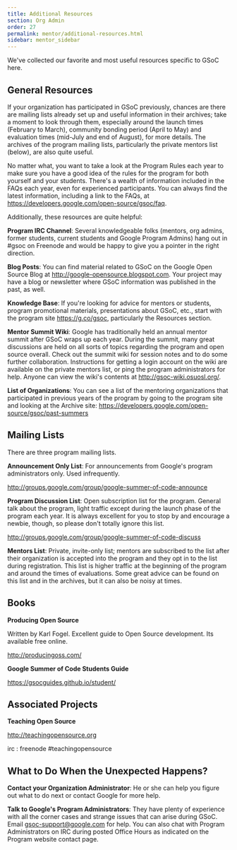```yaml
---
title: Additional Resources
section: Org Admin
order: 27
permalink: mentor/additional-resources.html
sidebar: mentor_sidebar
---
```


We've collected our favorite and most useful resources specific to GSoC here.


## General Resources

If your organization has participated in GSoC previously, chances are there are mailing lists already set up and useful information in their archives; take a moment to look through them, especially around the launch times (February to March), community bonding period (April to May) and evaluation times (mid-July and end of August), for more details. The archives of the program mailing lists, particularly the private mentors list (below), are also quite useful.

No matter what, you want to take a look at the Program Rules each year to make sure you have a good idea of the rules for the program for both yourself and your students. There's a wealth of information included in the FAQs each year, even for experienced participants. You can always find the latest information, including a link to the FAQs, at https://developers.google.com/open-source/gsoc/faq.

Additionally, these resources are quite helpful:

**Program IRC Channel**: Several knowledgeable folks (mentors, org admins, former students, current students and Google Program Admins) hang out in #gsoc on Freenode and would be happy to give you a pointer in the right direction.

**Blog Posts**: You can find material related to GSoC on the Google Open Source Blog at http://google-opensource.blogspot.com. Your project may have a blog or newsletter where GSoC information was published in the past, as well.

**Knowledge Base**: If you're looking for advice for mentors or students, program promotional materials, presentations about GSoC, etc., start with the program site https://g.co/gsoc, particularly the Resources section.

**Mentor Summit Wiki**: Google has traditionally held an annual mentor summit after GSoC wraps up each year. During the summit, many great discussions are held on all sorts of topics regarding the program and open source overall. Check out the summit wiki for session notes and to do some further collaboration. Instructions for getting a login account on the wiki are available on the private mentors list, or ping the program administrators for help. Anyone can view the wiki's contents at http://gsoc-wiki.osuosl.org/.

**List of Organizations**: You can see a list of the mentoring organizations that participated in previous years of the program by going to the program site and looking at the Archive site: https://developers.google.com/open-source/gsoc/past-summers


## Mailing Lists

There are three program mailing lists.

**Announcement Only List**: For announcements from Google's program administrators only. Used infrequently. 

http://groups.google.com/group/google-summer-of-code-announce

**Program Discussion List**: Open subscription list for the program. General talk about the program, light traffic except during the launch phase of the program each year. It is always excellent for you to stop by and encourage a newbie, though, so please don't totally ignore this list. 

http://groups.google.com/group/google-summer-of-code-discuss

**Mentors List**: Private, invite-only list; mentors are subscribed to the list after their organization is accepted into the program and they opt in to the list during registration. This list is higher traffic at the beginning of the program and around the times of evaluations. Some great advice can be found on this list and in the archives, but it can also be noisy at times. 


## Books

**Producing Open Source** 

Written by Karl Fogel. Excellent guide to Open Source development. Its available free online. 

http://producingoss.com/

**Google Summer of Code Students Guide** 

https://gsocguides.github.io/student/


## Associated Projects

**Teaching Open Source** 

http://teachingopensource.org 

irc : freenode #teachingopensource


## What to Do When the Unexpected Happens? 

**Contact your Organization Administrator**: He or she can help you figure out what to do next or contact Google for more help.

**Talk to Google's Program Administrators**: They have plenty of experience with all the corner cases and strange issues that can arise during GSoC. Email gsoc-support@google.com for help. You can also chat with Program Administrators on IRC during posted Office Hours as indicated on the Program website contact page.



